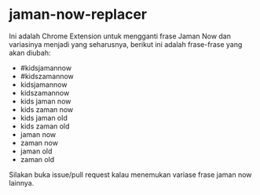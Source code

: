 # jaman-now-replacer

Ini adalah Chrome Extension untuk mengganti frase Jaman Now dan variasinya menjadi yang seharusnya, berikut ini adalah frase-frase yang akan diubah:

- #kidsjamannow
- #kidszamannow
- kidsjamannow
- kidszamannow
- kids jaman now
- kids zaman now
- kids jaman old
- kids zaman old
- jaman now
- zaman now
- jaman old
- zaman old

Silakan buka issue/pull request kalau menemukan variase frase jaman now lainnya.